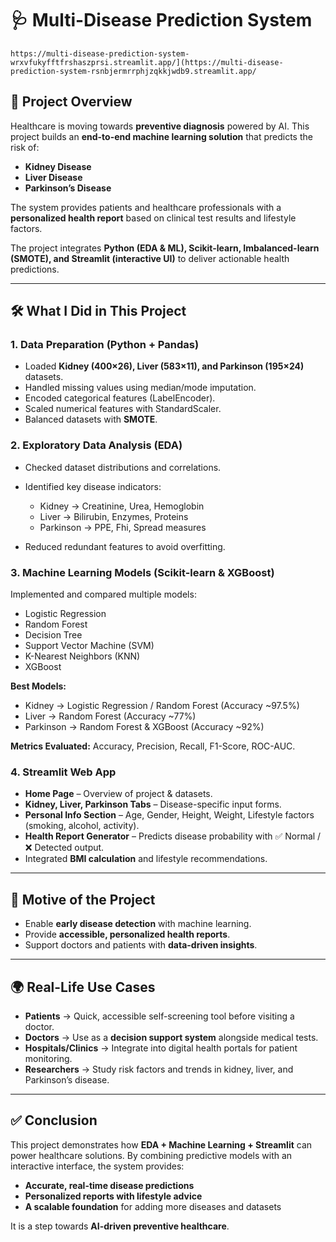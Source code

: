 
# 🩺 Multi-Disease Prediction System
    https://multi-disease-prediction-system-wrxvfukyfftfrshaszprsi.streamlit.app/](https://multi-disease-prediction-system-rsnbjermrrphjzqkkjwdb9.streamlit.app/

## 📌 Project Overview

Healthcare is moving towards **preventive diagnosis** powered by AI. This project builds an **end-to-end machine learning solution** that predicts the risk of:

* **Kidney Disease**
* **Liver Disease**
* **Parkinson’s Disease**

The system provides patients and healthcare professionals with a **personalized health report** based on clinical test results and lifestyle factors.

The project integrates **Python (EDA & ML), Scikit-learn, Imbalanced-learn (SMOTE), and Streamlit (interactive UI)** to deliver actionable health predictions.

---

## 🛠️ What I Did in This Project

### 1. Data Preparation (Python + Pandas)

* Loaded **Kidney (400×26), Liver (583×11), and Parkinson (195×24)** datasets.
* Handled missing values using median/mode imputation.
* Encoded categorical features (LabelEncoder).
* Scaled numerical features with StandardScaler.
* Balanced datasets with **SMOTE**.

### 2. Exploratory Data Analysis (EDA)

* Checked dataset distributions and correlations.
* Identified key disease indicators:

  * Kidney → Creatinine, Urea, Hemoglobin
  * Liver → Bilirubin, Enzymes, Proteins
  * Parkinson → PPE, Fhi, Spread measures
* Reduced redundant features to avoid overfitting.

### 3. Machine Learning Models (Scikit-learn & XGBoost)

Implemented and compared multiple models:

* Logistic Regression
* Random Forest
* Decision Tree
* Support Vector Machine (SVM)
* K-Nearest Neighbors (KNN)
* XGBoost

**Best Models:**

* Kidney → Logistic Regression / Random Forest (Accuracy ~97.5%)
* Liver → Random Forest (Accuracy ~77%)
* Parkinson → Random Forest & XGBoost (Accuracy ~92%)

**Metrics Evaluated:** Accuracy, Precision, Recall, F1-Score, ROC-AUC.

### 4. Streamlit Web App

* **Home Page** – Overview of project & datasets.
* **Kidney, Liver, Parkinson Tabs** – Disease-specific input forms.
* **Personal Info Section** – Age, Gender, Height, Weight, Lifestyle factors (smoking, alcohol, activity).
* **Health Report Generator** – Predicts disease probability with ✅ Normal / ❌ Detected output.
* Integrated **BMI calculation** and lifestyle recommendations.

---

## 🎯 Motive of the Project

* Enable **early disease detection** with machine learning.
* Provide **accessible, personalized health reports**.
* Support doctors and patients with **data-driven insights**.

---

## 🌍 Real-Life Use Cases

* **Patients** → Quick, accessible self-screening tool before visiting a doctor.
* **Doctors** → Use as a **decision support system** alongside medical tests.
* **Hospitals/Clinics** → Integrate into digital health portals for patient monitoring.
* **Researchers** → Study risk factors and trends in kidney, liver, and Parkinson’s disease.

---

## ✅ Conclusion

This project demonstrates how **EDA + Machine Learning + Streamlit** can power healthcare solutions.
By combining predictive models with an interactive interface, the system provides:

* **Accurate, real-time disease predictions**
* **Personalized reports with lifestyle advice**
* **A scalable foundation** for adding more diseases and datasets

It is a step towards **AI-driven preventive healthcare**.

